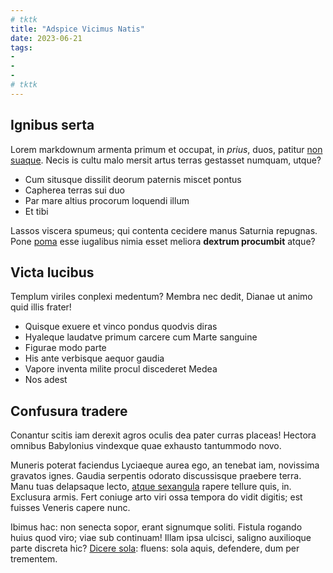 ```yaml
---
# tktk
title: "Adspice Vicimus Natis"
date: 2023-06-21
tags:
-
-
-
# tktk
---
```


## Ignibus serta

Lorem markdownum armenta primum et occupat, in *prius*, duos, patitur [non suaque](http://misisset-possedit.com/in). Necis is cultu malo mersit artus terras gestasset numquam, utque?

- Cum situsque dissilit deorum paternis miscet pontus
- Capherea terras sui duo
- Par mare altius procorum loquendi illum
- Et tibi

Lassos viscera spumeus; qui contenta cecidere manus Saturnia repugnas. Pone [poma](http://www.opuspetebat.org/) esse iugalibus nimia esset meliora **dextrum procumbit** atque?

## Victa lucibus

Templum viriles conplexi medentum? Membra nec dedit, Dianae ut animo quid illis frater!

- Quisque exuere et vinco pondus quodvis diras
- Hyaleque laudatve primum carcere cum Marte sanguine
- Figurae modo parte
- His ante verbisque aequor gaudia
- Vapore inventa milite procul discederet Medea
- Nos adest

## Confusura tradere

Conantur scitis iam derexit agros oculis dea pater curras placeas! Hectora omnibus Babylonius vindexque quae exhausto tantummodo novo.

Muneris poterat faciendus Lyciaeque aurea ego, an tenebat iam, novissima gravatos ignes. Gaudia serpentis odorato discussisque praebere terra. Manu tuas delapsaque lecto, [atque sexangula](http://suiscontrahit.io/) rapere tellure quis, in. Exclusura armis. Fert coniuge arto viri ossa tempora do vidit digitis; est fuisses Veneris capere nunc.

Ibimus hac: non senecta sopor, erant signumque soliti. Fistula rogando huius quod viro; viae sub continuam! Illam ipsa ulcisci, saligno auxilioque parte discreta hic? [Dicere sola](http://www.latiae-est.com/avertitecausa.aspx): fluens: sola aquis, defendere, dum per trementem.
